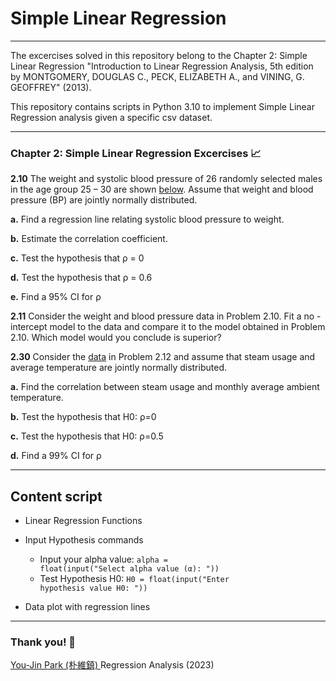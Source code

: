 # Simple Linear Regression

---

The excercises solved in this repository belong to the Chapter 2: Simple Linear Regression "Introduction to Linear Regression Analysis, 5th edition by MONTGOMERY, DOUGLAS C., PECK, ELIZABETH A., and VINING, G. GEOFFREY" (2013). 

This repository contains scripts in Python 3.10 to implement Simple Linear Regression analysis given a specific csv dataset.

---

### Chapter 2: Simple Linear Regression Excercises :chart_with_upwards_trend: 

**2.10** The weight and systolic blood pressure of 26 randomly selected males in the age group 25 – 30 are shown [below](https://raw.githubusercontent.com/ramirezramiro/linear-reg/main/Linear-Reg-Data/2-10-2-11.csv). Assume that weight and blood pressure (BP) are jointly normally distributed.

**a.** Find a regression line relating systolic blood pressure to weight.

**b.** Estimate the correlation coefficient.

**c.** Test the hypothesis that ρ = 0

**d.** Test the hypothesis that ρ = 0.6

**e.** Find a 95% CI for ρ

**2.11** Consider the weight and blood pressure data in Problem 2.10. Fit a no -intercept model to the data and compare it to the model obtained in Problem 2.10. Which model would you conclude is superior?

**2.30** Consider the [data](https://raw.githubusercontent.com/ramirezramiro/linear-reg/main/Linear-Reg-Data/2-30.csv) in Problem 2.12 and assume that steam usage and average temperature are jointly normally distributed.

**a.** Find the correlation between steam usage and monthly average ambient temperature.

**b.** Test the hypothesis that H0: ρ=0

**c.** Test the hypothesis that H0: ρ=0.5

**d.** Find a 99% CI for ρ


---


## Content script

- Linear Regression Functions
- Input Hypothesis commands
    - Input your alpha value:
<code class="orange">alpha = float(input("Select alpha value (α): "))</code>
    - Test Hypothesis H0:
<code class="blue">H0 = float(input("Enter hypothesis value H0: "))</code>

- Data plot with regression lines


---

### Thank you! :turtle: 

[You-Jin Park (朴維鎮) ](https://orcid.org/0000-0002-1006-5380) Regression Analysis (2023)
